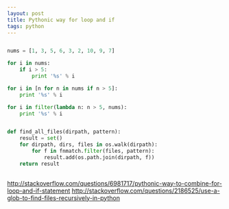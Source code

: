```yaml
---
layout: post
title: Pythonic way for loop and if
tags: python
---
```


```python

nums = [1, 3, 5, 6, 3, 2, 10, 9, 7]

for i in nums:
    if i > 5:
        print '%s' % i

for i in [n for n in nums if n > 5]:
    print '%s' % i

for i in filter(lambda n: n > 5, nums):
    print '%s' % i


def find_all_files(dirpath, pattern):
    result = set()
    for dirpath, dirs, files in os.walk(dirpath):
        for f in fnmatch.filter(files, pattern):
            result.add(os.path.join(dirpath, f))
    return result
            
```

http://stackoverflow.com/questions/6981717/pythonic-way-to-combine-for-loop-and-if-statement
http://stackoverflow.com/questions/2186525/use-a-glob-to-find-files-recursively-in-python
